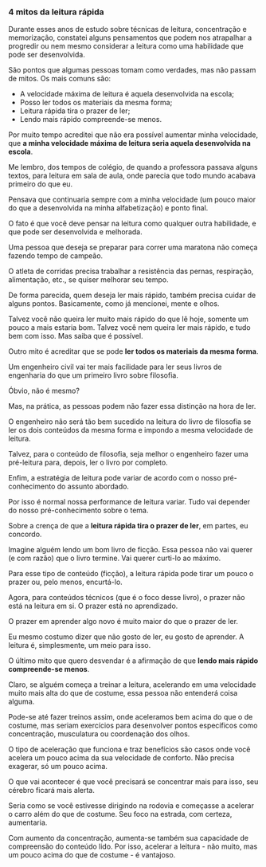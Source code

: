 ### 4 mitos da leitura rápida

Durante esses anos de estudo sobre técnicas de leitura, concentração e memorização, constatei alguns pensamentos que podem nos atrapalhar a progredir ou nem mesmo considerar a leitura como uma habilidade que pode ser desenvolvida.

São pontos que algumas pessoas tomam como verdades, mas não passam de mitos. Os mais comuns são:

* A velocidade máxima de leitura é aquela desenvolvida na escola;
* Posso ler todos os materiais da mesma forma;
* Leitura rápida tira o prazer de ler;
* Lendo mais rápido compreende-se menos.

Por muito tempo acreditei que não era possível aumentar minha velocidade, que **a minha velocidade máxima de leitura seria aquela desenvolvida na escola**.

Me lembro, dos tempos de colégio, de quando a professora passava alguns textos, para leitura em sala de aula, onde parecia que todo mundo acabava primeiro do que eu.

Pensava que continuaria sempre com a minha velocidade (um pouco maior do que a desenvolvida na minha alfabetização) e ponto final.

O fato é que você deve pensar na leitura como qualquer outra habilidade, e que pode ser desenvolvida e melhorada.

Uma pessoa que deseja se preparar para correr uma maratona não começa fazendo tempo de campeão.

O atleta de corridas precisa trabalhar a resistência das pernas, respiração, alimentação, etc., se quiser melhorar seu tempo.

De forma parecida, quem deseja ler mais rápido, também precisa cuidar de alguns pontos. Basicamente, como já mencionei, mente e olhos.

Talvez você não queira ler muito mais rápido do que lê hoje, somente um pouco a mais estaria bom. Talvez você nem queira ler mais rápido, e tudo bem com isso. Mas saiba que é possível.

Outro mito é acreditar que se pode **ler todos os materiais da mesma forma**.

Um engenheiro civil vai ter mais facilidade para ler seus livros de engenharia do que um primeiro livro sobre filosofia.

Óbvio, não é mesmo?

Mas, na prática, as pessoas podem não fazer essa distinção na hora de ler.

O engenheiro não será tão bem sucedido na leitura do livro de filosofia se ler os dois conteúdos da mesma forma e impondo a mesma velocidade de leitura.

Talvez, para o conteúdo de filosofia, seja melhor o engenheiro fazer uma pré-leitura para, depois, ler o livro por completo.

Enfim, a estratégia de leitura pode variar de acordo com o nosso pré-conhecimento do assunto abordado.

Por isso é normal nossa performance de leitura variar. Tudo vai depender do nosso pré-conhecimento sobre o tema.

Sobre a crença de que a **leitura rápida tira o prazer de ler**, em partes, eu concordo.

Imagine alguém lendo um bom livro de ficção. Essa pessoa não vai querer (e com razão) que o livro termine. Vai querer curti-lo ao máximo.

Para esse tipo de conteúdo (ficção), a leitura rápida pode tirar um pouco o prazer ou, pelo menos, encurtá-lo.

Agora, para conteúdos técnicos (que é o foco desse livro), o prazer não está na leitura em si. O prazer está no aprendizado.

O prazer em aprender algo novo é muito maior do que o prazer de ler.

Eu mesmo costumo dizer que não gosto de ler, eu gosto de aprender. A leitura é, simplesmente, um meio para isso.

O último mito que quero desvendar é a afirmação de que **lendo mais rápido compreende-se menos**.

Claro, se alguém começa a treinar a leitura, acelerando em uma velocidade muito mais alta do que de costume, essa pessoa não entenderá coisa alguma.

Pode-se até fazer treinos assim, onde aceleramos bem acima do que o de costume, mas seriam exercícios para desenvolver pontos específicos como concentração, musculatura ou coordenação dos olhos.

O tipo de aceleração que funciona e traz benefícios são casos onde você acelera um pouco acima da sua velocidade de conforto. Não precisa exagerar, só um pouco acima.

O que vai acontecer é que você precisará se concentrar mais para isso, seu cérebro ficará mais alerta.

Seria como se você estivesse dirigindo na rodovia e começasse a acelerar o carro além do que de costume. Seu foco na estrada, com certeza, aumentaria.

Com aumento da concentração, aumenta-se também sua capacidade de compreensão do conteúdo lido. Por isso, acelerar a leitura - não muito, mas um pouco acima do que de costume - é vantajoso.
